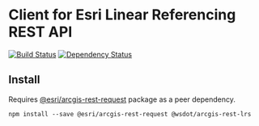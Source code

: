 Client for Esri Linear Referencing REST API
===========================================

[![Build Status](https://travis-ci.org/WSDOT-GIS/arcgis-rest-lrs.svg?branch=master)](https://travis-ci.org/WSDOT-GIS/arcgis-rest-lrs)
[![Dependency Status](https://david-dm.org/WSDOT-GIS/arcgis-rest-lrs.svg)](https://david-dm.org/WSDOT-GIS/arcgis-rest-lrs)

Install
-------

Requires [@esri/arcgis-rest-request] package as a peer dependency.

```console
npm install --save @esri/arcgis-rest-request @wsdot/arcgis-rest-lrs
```

[@esri/arcgis-rest-request]:https://www.npmjs.com/package/@esri/arcgis-rest-request